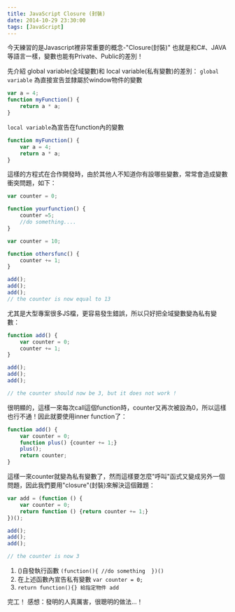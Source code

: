 ```yaml
---
title: JavaScript Closure (封裝)
date: 2014-10-29 23:30:00
tags: [JavaScript]
---
```


今天練習的是Javascript裡非常重要的概念-"Closure(封裝)"
也就是和C#、JAVA等語言一樣，變數也能有Private、Public的差別！
<!-- more -->

先介紹 global variable(全域變數)和 local variable(私有變數)的差別：
`global variable` 為直接宣告並隸屬於window物件的變數
```Javascript
var a = 4;
function myFunction() {
    return a * a;
}
```
`local variable`為宣告在function內的變數
```Javascript
function myFunction() {
    var a = 4;
    return a * a;
}
```
這樣的方程式在合作開發時，由於其他人不知道你有設哪些變數，常常會造成變數衝突問題，如下：
```Javascript
var counter = 0;

function yourfunction() {
    counter =5;
    //do something....
}

var counter = 10;

function othersfunc() {
    counter += 1;
}

add();
add();
add();
// the counter is now equal to 13
```

尤其是大型專案很多JS檔，更容易發生錯誤，所以只好把全域變數變為私有變數：
```Javascript
function add() {
    var counter = 0;
    counter += 1;
}

add();
add();
add();

// the counter should now be 3, but it does not work !
```
很明顯的，這樣一來每次call這個function時，counter又再次被設為0，所以這樣也行不通！因此就要使用inner function了：
```Javascript
function add() {
    var counter = 0;
    function plus() {counter += 1;}
    plus();    
    return counter; 
}
```
這樣一來counter就變為私有變數了，然而這樣要怎麼"呼叫"函式又變成另外一個問題，因此我們要用"closure"(封裝)來解決這個難題：
```Javascript
var add = (function () {
    var counter = 0;
    return function () {return counter += 1;}
})();

add();
add();
add();

// the counter is now 3
```

1. ()自發執行函數 `(function(){ //do something  })()`
2. 在上述函數內宣告私有變數 `var counter = 0;`
3. `return function(){} 給指定物件 add`

完工！
感想：發明的人真厲害，很聰明的做法...！